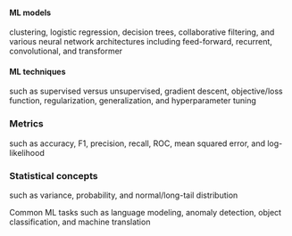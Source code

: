 #### ML models  
clustering, logistic regression, decision trees, collaborative filtering, and various neural network architectures including feed-forward, recurrent, convolutional, and transformer

#### ML techniques 
such as supervised versus unsupervised, gradient descent, objective/loss function, regularization, generalization, and hyperparameter tuning

### Metrics 
such as accuracy, F1, precision, recall, ROC, mean squared error, and log-likelihood

### Statistical concepts
such as variance, probability, and normal/long-tail distribution

Common ML tasks such as language modeling, anomaly detection, object classification, and machine translation
